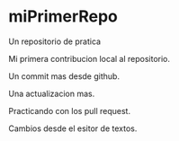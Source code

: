 # miPrimerRepo
Un repositorio de pratica

Mi primera contribucion local al repositorio.

Un commit mas desde github.

Una actualizacion mas.

Practicando con los pull request.

Cambios desde el esitor de textos.
